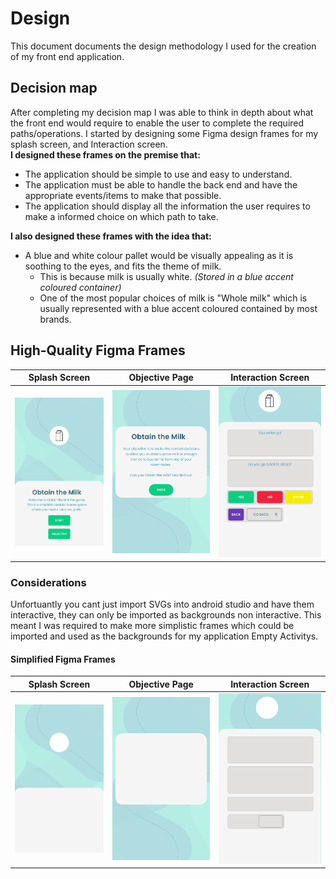 # Design

This document documents the design methodology I used for the creation of my front end application.

## Decision map

After completing my decision map I was able to think in depth about what the front end would require to enable the user to complete the required paths/operations.
I started by designing some Figma design frames for my splash screen, and Interaction screen.  
**I designed these frames on the premise that:**
* The application should be simple to use and easy to understand.
* The application must be able to handle the back end and have the appropriate events/items to make that possible.
* The application should display all the information the user requires to make a informed choice on which path to take.

**I also designed these frames with the idea that:**
* A blue and white colour pallet would be visually appealing as it is soothing to the eyes, and fits the theme of milk.
    * This is because milk is usually white. *(Stored in a blue accent coloured container)*
    * One of the most popular choices of milk is "Whole milk" which is usually represented with a blue accent coloured contained by most brands.



## High-Quality Figma Frames
|Splash Screen|Objective Page|Interaction Screen|
|:-:|:-:|:-:|
|![SplashScreen](Images/High/Splash.svg)|![ObjectiveScreen](Images/High/Objective.svg)|![MainInteractionScreen](Images/High/Interaction.svg)|

### Considerations
Unfortuantly you cant just import SVGs into android studio and have them interactive, they can only be imported as backgrounds non interactive.  This meant I was required to make more simplistic frames which could be imported and used as the backgrounds for my application Empty Activitys.  

#### Simplified Figma Frames
|Splash Screen|Objective Page|Interaction Screen|
|:-:|:-:|:-:|
|![SplashScreen](Images/Low/Splash.svg)|![ObjectiveScreen](Images/Low/Objective.svg)|![MainInteractionScreen](Images/Low/Interaction.svg)|